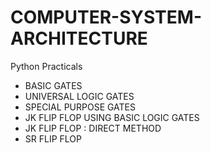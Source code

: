 # COMPUTER-SYSTEM-ARCHITECTURE
Python Practicals

- BASIC GATES
- UNIVERSAL LOGIC GATES
- SPECIAL PURPOSE GATES
- JK FLIP FLOP USING BASIC LOGIC GATES
- JK FLIP FLOP : DIRECT METHOD
- SR FLIP FLOP
